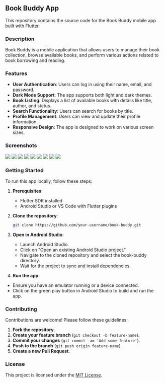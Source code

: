 ## Book Buddy App

This repository contains the source code for the Book Buddy mobile app built with Flutter.

### Description

Book Buddy is a mobile application that allows users to manage their book collection, browse available books, and perform various actions related to book borrowing and reading.

### Features

- **User Authentication**: Users can log in using their name, email, and password.
- **Dark Mode Support**: The app supports both light and dark themes.
- **Book Listing**: Displays a list of available books with details like title, author, and status.
- **Search Functionality**: Users can search for books by title.
- **Profile Management**: Users can view and update their profile information.
- **Responsive Design**: The app is designed to work on various screen sizes.

### Screenshots

<img src = "img/login.png">
<img src = "img/login-n.png">
<img src = "img/home.png">
<img src = "img/search.png">
<img src = "img/home.png">
<img src = "img/profile.png">
<img src = "img/profile-n.png">
<img src = "img/shared.png">
<img src = "img/localization.png">

### Getting Started

To run this app locally, follow these steps:

1. **Prerequisites**:
   - Flutter SDK installed
   - Android Studio or VS Code with Flutter plugins

2. **Clone the repository**:
   ```bash
   git clone https://github.com/your-username/book-buddy.git

3. **Open in Android Studio**:
   - Launch Android Studio.
   - Click on "Open an existing Android Studio project."
   - Navigate to the cloned repository and select the book-buddy directory.
   - Wait for the project to sync and install dependencies.

 4. **Run the app**:
   - Ensure you have an emulator running or a device connected.
   - Click on the green play button in Android Studio to build and run the app.

### Contributing

Contributions are welcome! Please follow these guidelines:

1. **Fork the repository**.
2. **Create your feature branch** (`git checkout -b feature-name`).
3. **Commit your changes** (`git commit -am 'Add some feature'`).
4. **Push to the branch** (`git push origin feature-name`).
5. **Create a new Pull Request**.

### License

This project is licensed under the [MIT License](LICENSE).
